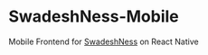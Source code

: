 # SwadeshNess-Mobile
Mobile Frontend for [SwadeshNess](https://github.com/aeternas/SwadeshNess) on React Native
